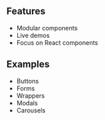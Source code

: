 
## Features
- Modular components
- Live demos
- Focus on React components

## Examples
- Buttons
- Forms
- Wrappers
- Modals
- Carousels

